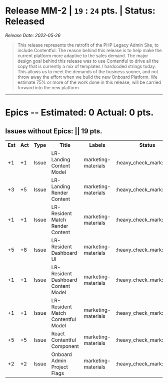 # Release MM-2 | `19` : `24` pts. | Status: Released
_Release Date: 2022-05-26_


 > This release represents the retrofit of the PHP Legacy Admin Site, to include Contentful.
 >The reason behind this release is to help make the current platform more adaptive to the sales demand.
 >The major design goal behind this release was to use Contentful to drive all the copy that is currently a mix of templates / hardcoded strings today. This allows us to meet the demands of the business sooner, and not throw away the effort when we build the new Onboard Platform.
 >We estimate 75% or more of the work done in this release, will be carried forward into the new platform
---
# Epics -- Estimated: 0  Actual: 0 pts.

## Issues without Epics: || 19 pts.
<table>
<tr><th>Est</th><th>Act</th><th>Type</th><th>Title</th><th>Labels</th><th>Status</th><th>Link</th></tr>
<tr><td>+1</td><td>+1</td><td>Issue</td><td>LR-Landing Content Model</td><td>marketing-materials </td><td>:heavy_check_mark:closed</td><td><a href="https://github.com/OnboardRS/zenhub-dev/issues/2">zenhub-dev/#2</a></td> </tr>
<tr><td>+3</td><td>+5</td><td>Issue</td><td>LR-Landing Render Content</td><td>marketing-materials </td><td>:heavy_check_mark:closed</td><td><a href="https://github.com/OnboardRS/zenhub-dev/issues/3">zenhub-dev/#3</a></td> </tr>
<tr><td>+1</td><td>+1</td><td>Issue</td><td>LR-Resident Match Render Content</td><td>marketing-materials </td><td>:heavy_check_mark:closed</td><td><a href="https://github.com/OnboardRS/zenhub-dev/issues/6">zenhub-dev/#6</a></td> </tr>
<tr><td>+5</td><td>+8</td><td>Issue</td><td>LR-Resident Dashboard UI</td><td>marketing-materials </td><td>:heavy_check_mark:closed</td><td><a href="https://github.com/OnboardRS/zenhub-dev/issues/7">zenhub-dev/#7</a></td> </tr>
<tr><td>+1</td><td>+1</td><td>Issue</td><td>LR-Resident Dashboard Content Model</td><td>marketing-materials </td><td>:heavy_check_mark:closed</td><td><a href="https://github.com/OnboardRS/zenhub-dev/issues/8">zenhub-dev/#8</a></td> </tr>
<tr><td>+1</td><td>+1</td><td>Issue</td><td>LR-Resident Match Contentful Model</td><td>marketing-materials </td><td>:heavy_check_mark:closed</td><td><a href="https://github.com/OnboardRS/zenhub-dev/issues/9">zenhub-dev/#9</a></td> </tr>
<tr><td>+5</td><td>+5</td><td>Issue</td><td>React Contentful Component</td><td>marketing-materials </td><td>:heavy_check_mark:closed</td><td><a href="https://github.com/OnboardRS/zenhub-dev/issues/10">zenhub-dev/#10</a></td> </tr>
<tr><td>+2</td><td>+2</td><td>Issue</td><td>Onboard Admin Project Flags</td><td>marketing-materials </td><td>:heavy_check_mark:closed</td><td><a href="https://github.com/OnboardRS/zenhub-dev/issues/14">zenhub-dev/#14</a></td> </tr>
</table>
